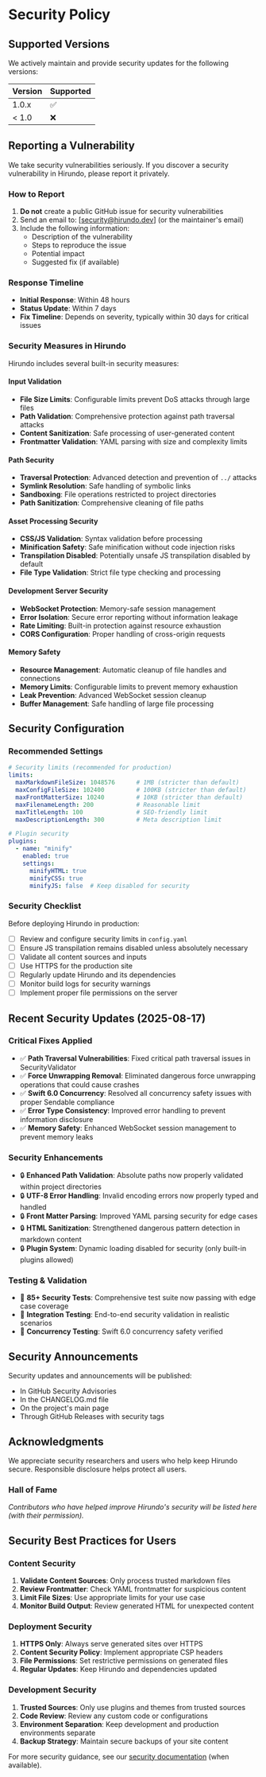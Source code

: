 # Security Policy

## Supported Versions

We actively maintain and provide security updates for the following versions:

| Version | Supported          |
| ------- | ------------------ |
| 1.0.x   | :white_check_mark: |
| < 1.0   | :x:                |

## Reporting a Vulnerability

We take security vulnerabilities seriously. If you discover a security vulnerability in Hirundo, please report it privately.

### How to Report

1. **Do not** create a public GitHub issue for security vulnerabilities
2. Send an email to: [security@hirundo.dev] (or the maintainer's email)
3. Include the following information:
   - Description of the vulnerability
   - Steps to reproduce the issue
   - Potential impact
   - Suggested fix (if available)

### Response Timeline

- **Initial Response**: Within 48 hours
- **Status Update**: Within 7 days
- **Fix Timeline**: Depends on severity, typically within 30 days for critical issues

### Security Measures in Hirundo

Hirundo includes several built-in security measures:

#### Input Validation
- **File Size Limits**: Configurable limits prevent DoS attacks through large files
- **Path Validation**: Comprehensive protection against path traversal attacks
- **Content Sanitization**: Safe processing of user-generated content
- **Frontmatter Validation**: YAML parsing with size and complexity limits

#### Path Security
- **Traversal Protection**: Advanced detection and prevention of `../` attacks
- **Symlink Resolution**: Safe handling of symbolic links
- **Sandboxing**: File operations restricted to project directories
- **Path Sanitization**: Comprehensive cleaning of file paths

#### Asset Processing Security
- **CSS/JS Validation**: Syntax validation before processing
- **Minification Safety**: Safe minification without code injection risks
- **Transpilation Disabled**: Potentially unsafe JS transpilation disabled by default
- **File Type Validation**: Strict file type checking and processing

#### Development Server Security
- **WebSocket Protection**: Memory-safe session management
- **Error Isolation**: Secure error reporting without information leakage
- **Rate Limiting**: Built-in protection against resource exhaustion
- **CORS Configuration**: Proper handling of cross-origin requests

#### Memory Safety
- **Resource Management**: Automatic cleanup of file handles and connections
- **Memory Limits**: Configurable limits to prevent memory exhaustion
- **Leak Prevention**: Advanced WebSocket session cleanup
- **Buffer Management**: Safe handling of large file processing

## Security Configuration

### Recommended Settings

```yaml
# Security limits (recommended for production)
limits:
  maxMarkdownFileSize: 1048576      # 1MB (stricter than default)
  maxConfigFileSize: 102400         # 100KB (stricter than default)
  maxFrontMatterSize: 10240         # 10KB (stricter than default)
  maxFilenameLength: 200            # Reasonable limit
  maxTitleLength: 100               # SEO-friendly limit
  maxDescriptionLength: 300         # Meta description limit

# Plugin security
plugins:
  - name: "minify"
    enabled: true
    settings:
      minifyHTML: true
      minifyCSS: true
      minifyJS: false  # Keep disabled for security
```

### Security Checklist

Before deploying Hirundo in production:

- [ ] Review and configure security limits in `config.yaml`
- [ ] Ensure JS transpilation remains disabled unless absolutely necessary
- [ ] Validate all content sources and inputs
- [ ] Use HTTPS for the production site
- [ ] Regularly update Hirundo and its dependencies
- [ ] Monitor build logs for security warnings
- [ ] Implement proper file permissions on the server

## Recent Security Updates (2025-08-17)

### Critical Fixes Applied
- ✅ **Path Traversal Vulnerabilities**: Fixed critical path traversal issues in SecurityValidator
- ✅ **Force Unwrapping Removal**: Eliminated dangerous force unwrapping operations that could cause crashes
- ✅ **Swift 6.0 Concurrency**: Resolved all concurrency safety issues with proper Sendable compliance
- ✅ **Error Type Consistency**: Improved error handling to prevent information disclosure
- ✅ **Memory Safety**: Enhanced WebSocket session management to prevent memory leaks

### Security Enhancements
- 🔒 **Enhanced Path Validation**: Absolute paths now properly validated within project directories
- 🔒 **UTF-8 Error Handling**: Invalid encoding errors now properly typed and handled
- 🔒 **Front Matter Parsing**: Improved YAML parsing security for edge cases
- 🔒 **HTML Sanitization**: Strengthened dangerous pattern detection in markdown content
- 🔒 **Plugin System**: Dynamic loading disabled for security (only built-in plugins allowed)

### Testing & Validation
- 🧪 **85+ Security Tests**: Comprehensive test suite now passing with edge case coverage
- 🧪 **Integration Testing**: End-to-end security validation in realistic scenarios
- 🧪 **Concurrency Testing**: Swift 6.0 concurrency safety verified

## Security Announcements

Security updates and announcements will be published:

- In GitHub Security Advisories
- In the CHANGELOG.md file
- On the project's main page
- Through GitHub Releases with security tags

## Acknowledgments

We appreciate security researchers and users who help keep Hirundo secure. Responsible disclosure helps protect all users.

### Hall of Fame

*Contributors who have helped improve Hirundo's security will be listed here (with their permission).*

## Security Best Practices for Users

### Content Security
1. **Validate Content Sources**: Only process trusted markdown files
2. **Review Frontmatter**: Check YAML frontmatter for suspicious content
3. **Limit File Sizes**: Use appropriate limits for your use case
4. **Monitor Build Output**: Review generated HTML for unexpected content

### Deployment Security
1. **HTTPS Only**: Always serve generated sites over HTTPS
2. **Content Security Policy**: Implement appropriate CSP headers
3. **File Permissions**: Set restrictive permissions on generated files
4. **Regular Updates**: Keep Hirundo and dependencies updated

### Development Security
1. **Trusted Sources**: Only use plugins and themes from trusted sources
2. **Code Review**: Review any custom code or configurations
3. **Environment Separation**: Keep development and production environments separate
4. **Backup Strategy**: Maintain secure backups of your site content

For more security guidance, see our [security documentation](docs/security.md) (when available).
